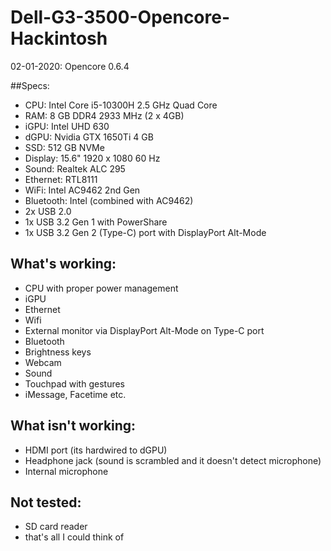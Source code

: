 # Dell-G3-3500-Opencore-Hackintosh

02-01-2020: Opencore 0.6.4

##Specs: 

- CPU: Intel Core i5-10300H 2.5 GHz Quad Core
- RAM: 8 GB DDR4 2933 MHz (2 x 4GB)
- iGPU: Intel UHD 630
- dGPU: Nvidia GTX 1650Ti 4 GB
- SSD: 512 GB NVMe
- Display: 15.6" 1920 x 1080 60 Hz
- Sound: Realtek ALC 295
- Ethernet: RTL8111
- WiFi: Intel AC9462 2nd Gen
- Bluetooth: Intel (combined with AC9462)
- 2x USB 2.0
- 1x USB 3.2 Gen 1 with PowerShare
- 1x USB 3.2 Gen 2 (Type-C) port with DisplayPort Alt-Mode

## What's working:

- CPU with proper power management
- iGPU
- Ethernet
- Wifi
- External monitor via DisplayPort Alt-Mode on Type-C port
- Bluetooth
- Brightness keys
- Webcam
- Sound
- Touchpad with gestures
- iMessage, Facetime etc.

## What isn't working:

- HDMI port (its hardwired to dGPU)
- Headphone jack (sound is scrambled and it doesn't detect microphone)
- Internal microphone

## Not tested:

- SD card reader
- that's all I could think of
